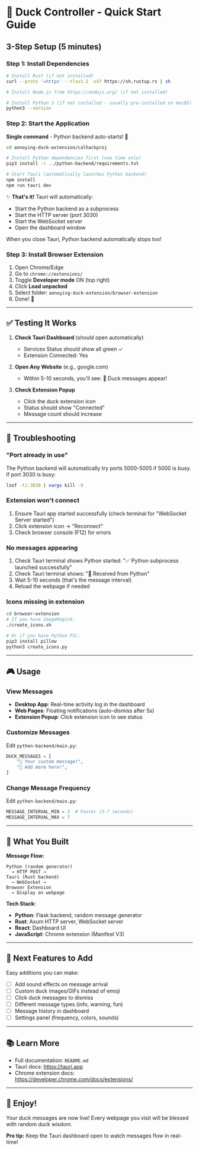 # 🦆 Duck Controller - Quick Start Guide

## 3-Step Setup (5 minutes)

### Step 1: Install Dependencies

```bash
# Install Rust (if not installed)
curl --proto '=https' --tlsv1.2 -sSf https://sh.rustup.rs | sh

# Install Node.js from https://nodejs.org/ (if not installed)

# Install Python 3 (if not installed - usually pre-installed on macOS)
python3 --version
```

### Step 2: Start the Application

**Single command** - Python backend auto-starts! 🚀
```bash
cd annoying-duck-extension/calhackproj

# Install Python dependencies first (one time only)
pip3 install -r ../python-backend/requirements.txt

# Start Tauri (automatically launches Python backend)
npm install
npm run tauri dev
```

✨ **That's it!** Tauri will automatically:
- Start the Python backend as a subprocess
- Start the HTTP server (port 3030)
- Start the WebSocket server
- Open the dashboard window

When you close Tauri, Python backend automatically stops too!

### Step 3: Install Browser Extension

1. Open Chrome/Edge
2. Go to `chrome://extensions/`
3. Toggle **Developer mode** ON (top right)
4. Click **Load unpacked**
5. Select folder: `annoying-duck-extension/browser-extension`
6. Done! 🎉

---

## ✅ Testing It Works

1. **Check Tauri Dashboard** (should open automatically)
   - Services Status should show all green ✓
   - Extension Connected: Yes

2. **Open Any Website** (e.g., google.com)
   - Within 5-10 seconds, you'll see: 🦆 Duck messages appear!

3. **Check Extension Popup**
   - Click the duck extension icon
   - Status should show "Connected"
   - Message count should increase

---

## 🐛 Troubleshooting

### "Port already in use"
The Python backend will automatically try ports 5000-5005 if 5000 is busy.
If port 3030 is busy:
```bash
lsof -ti:3030 | xargs kill -9
```

### Extension won't connect
1. Ensure Tauri app started successfully (check terminal for "WebSocket Server started")
2. Click extension icon → "Reconnect"
3. Check browser console (F12) for errors

### No messages appearing
1. Check Tauri terminal shows Python started: "✅ Python subprocess launched successfully"
2. Check Tauri terminal shows: "📨 Received from Python"
3. Wait 5-10 seconds (that's the message interval)
4. Reload the webpage if needed

### Icons missing in extension
```bash
cd browser-extension
# If you have ImageMagick:
./create_icons.sh

# Or if you have Python PIL:
pip3 install pillow
python3 create_icons.py
```

---

## 🎮 Usage

### View Messages
- **Desktop App**: Real-time activity log in the dashboard
- **Web Pages**: Floating notifications (auto-dismiss after 5s)
- **Extension Popup**: Click extension icon to see status

### Customize Messages
Edit `python-backend/main.py`:
```python
DUCK_MESSAGES = [
    "🦆 Your custom message!",
    "🦆 Add more here!",
]
```

### Change Message Frequency
Edit `python-backend/main.py`:
```python
MESSAGE_INTERVAL_MIN = 3  # Faster (3-7 seconds)
MESSAGE_INTERVAL_MAX = 7
```

---

## 🎯 What You Built

**Message Flow:**
```
Python (random generator)
  → HTTP POST →
Tauri (Rust backend)
  → WebSocket →
Browser Extension
  → Display on webpage
```

**Tech Stack:**
- **Python**: Flask backend, random message generator
- **Rust**: Axum HTTP server, WebSocket server
- **React**: Dashboard UI
- **JavaScript**: Chrome extension (Manifest V3)

---

## 🚀 Next Features to Add

Easy additions you can make:
- [ ] Add sound effects on message arrival
- [ ] Custom duck images/GIFs instead of emoji
- [ ] Click duck messages to dismiss
- [ ] Different message types (info, warning, fun)
- [ ] Message history in dashboard
- [ ] Settings panel (frequency, colors, sounds)

---

## 📚 Learn More

- Full documentation: `README.md`
- Tauri docs: https://tauri.app
- Chrome extension docs: https://developer.chrome.com/docs/extensions/

---

## 🦆 Enjoy!

Your duck messages are now live! Every webpage you visit will be blessed with random duck wisdom.

**Pro tip:** Keep the Tauri dashboard open to watch messages flow in real-time!
